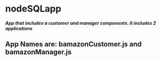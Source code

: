 # nodeSQLapp
##### App that includes a customer and manager components. It includes 2 applications<br> 
## App Names are: bamazonCustomer.js and  bamazonManager.js


